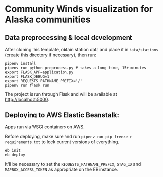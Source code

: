 # Community Winds visualization for Alaska communities

## Data preprocessing & local development

After cloning this template, obtain station data and place it in `data/stations` (create this directory if necessary), then run:

```
pipenv install
pipenv run python preprocess.py # takes a long time, 15+ minutes
export FLASK_APP=application.py
export FLASK_DEBUG=1
export REQUESTS_PATHNAME_PREFIX='/'
pipenv run flask run
```

The project is run through Flask and will be available at [http://localhost:5000](http://localhost:5000).

## Deploying to AWS Elastic Beanstalk:

Apps run via WSGI containers on AWS.

Before deploying, make sure and run `pipenv run pip freeze > requirements.txt` to lock current versions of everything.

```
eb init
eb deploy
```

It'll be necessary to set the `REQUESTS_PATHNAME_PREFIX`, `GTAG_ID` and `MAPBOX_ACCESS_TOKEN` as appropriate on the EB instance.
